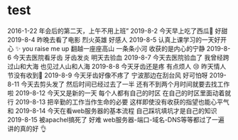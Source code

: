 # test
2016-1-22 年会后的第二天，上午不用上班”
2019-8-2 今天早上吃了西瓜🍉 好甜
2019-8-4 昨晚去看了电影 烈火英雄 好感人
2019-8-5 认真上课学习的一天好开心 ✨ you raise me up  翻越一座座高山 一条条小河 收获的是内心的宁静
2019-8-6 今天去医院看牙齿 牙齿发炎 明天去验血
2019-8-7 今天去医院验血了 我曾经跨过山和大海 也见过人山和人海 
2019-8-8 今天牙齿还是疼 有点烦人 😢  昨天情人节没有收到🌹
2019-8-9 今天牙齿好像不疼了 宁波那边在刮台风 好可怕呀
2019-8-11 今天去剪头发了 然后时间已经过去了一半 还有不到两个月时间就要去找工作啦
2019-8-12 今天又是新的一天 每个人都有自己的时区 在自己的时区里面动着就行
2019-8-13 把辛勤的工作当作生命的必要 这样即使没有收获的指望也能心平气和
2019-8-14 今天在看web服务器的基本流程 自己踩坑填坑才是自己的知识
2019-8-15 被apachel搞死了  好难  web服务器-端口-域名-DNS等等都过了一遍 讲的真的好 👌
